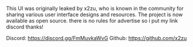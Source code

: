 This UI was originally leaked by x2zu, who is known in the community for sharing various user interface designs and resources. The project is now available as open source.
there is no rules for advertise so i put my  link discord thanks!

Discord: https://discord.gg/FmMuvkaWvG
Github: https://github.com/x2zu

